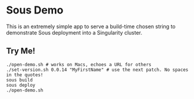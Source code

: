 # Sous Demo

This is an extremely simple app to serve a build-time chosen string to
demonstrate Sous deployment into a Singularity cluster.

## Try Me!

```
./open-demo.sh # works on Macs, echoes a URL for others
./set-version.sh 0.0.14 "MyFirstName" # use the next patch. No spaces in the quotes!
sous build
sous deploy
./open-demo.sh
